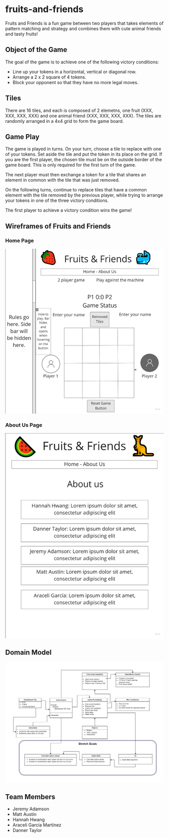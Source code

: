# fruits-and-friends

Fruits and Friends is a fun game between two players that takes elements of pattern matching and strategy and combines them with cute animal friends and tasty fruits!

## Object of the Game

The goal of the game is to achieve one of the following victory conditions:

- Line up your tokens in a horizontal, vertical or diagonal row.
- Arrange a 2 x 2 square of 4 tokens.
- Block your opponent so that they have no more legal moves.

## Tiles

There are 16 tiles, and each is composed of 2 elemetns, one fruit (XXX, XXX, XXX, XXX) and one animal friend (XXX, XXX, XXX, XXX). The tiles are randomly arranged in a 4x4 grid to form the game board.

## Game Play

The game is played in turns. On your turn, choose a tile to replace with one of your tokens. Set aside the tile and put the token in its place on the grid. If you are the first player, the chosen tile must be on the outside border of the game board. This is only required for the first turn of the game.

The next player must then exchange a token for a tile that shares an element in common with the tile that was just removed.

On the following turns, continue to replace tiles that have a common element with the tile removed by the previous player, while trying to arrange your tokens in one of the three victory conditions.

The first player to achieve a victory condition wins the game!

## Wireframes of Fruits and Friends

### Home Page

![Home page wireframe](img/Home-Page.jpg)

### About Us Page

![About Us page wireframe](img/About-Us-Page.jpg)

## Domain Model

![Domain Model of Fruits and Friends](img/Domain-Model.png)

## Team Members

- Jeremy Adamson
- Matt Austin
- Hannah Hwang
- Araceli García Martínez
- Danner Taylor
